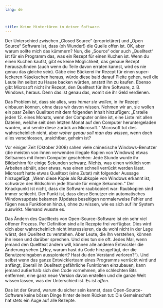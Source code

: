```yaml
---
lang: de



title: Keine Hintertüren in deiner Software.
---
```


Der Unterschied zwischen „Closed Source“ (proprietärer) und „Open Source“ Software ist, dass (oh Wunder!) die Quelle offen ist. OK, aber warum sollte mich das kümmern? Nun, die „Source“ oder auch „Quelltext“ ist für ein Programm das, was ein Rezept für einen Kuchen ist. Wenn du einen Kuchen kaufst, gibt es keine Möglichkeit, das genaue Rezept herauszufinden (auch wenn du Teile davon erraten kannst, wird es nie genau das gleiche sein). Gäbe eine Bäckerei ihr Rezept für einen super-leckeren Käsekuchen heraus, würde diese bald darauf Pleite gehen, weil die Leute ihn selbst zu Hause backen würden, anstatt ihn zu kaufen. Ebenso gibt Microsoft nicht ihr Rezept, den Quelltext für ihre Software, z.&#x202f;B. Windows, heraus. Denn das ist genau das, womit sie ihr Geld verdienen.

Das Problem ist, dass sie alles, <i>was immer sie wollen</i>, in ihr Rezept einbauen können, ohne dass wir davon wissen. Nehmen wir an, sie wollen ein paar Zeilen Quelltext mit dem folgenden Inhalt hinzufügen: „Erstelle jeden 12. eines Monats, wenn der Computer online ist, eine Liste mit allen Dateien, welche seit dem letzten Monat auf den Computer heruntergeladen wurden, und sende diese zurück an Microsoft.“ Microsoft tut dies wahrscheinlich nicht, aber <i>woher genau soll man das wissen</i>, wenn doch alles verschlossen, unsichtbar, geheim ist?

Vor einiger Zeit (Oktober 2008) sahen viele chinesische Windows-Benutzer (die meisten von ihnen verwenden illegale Kopien von Windows) etwas Seltsames mit ihrem Computer geschehen: Jede Stunde wurde ihr Bildschirm für einige Sekunden schwarz. Nichts, was einen wirklich vom Arbeiten abhält, aber etwas, was einen schnell verrückt werden lässt. Microsoft hatte etwas Quelltext (eine Zutat) mit folgender Aussage hinzugefügt: „Wenn diese Kopie als Raubkopie von Windows erkannt ist, schwärze den Bildschirm jede Stunde für einige Sekunden.“ Der Knackpunkt ist nicht, dass die Software raubkopiert war: Raubkopien sind immer schlecht. Der Punkt ist, dass diese Benutzer ein automatisches Windowsupdate bekamen (Updates beseitigen normalerweise Fehler und fügen neue Funktionen hinzu), ohne zu wissen, wie es sich auf ihr System auswirkt. Niemand wusste es.

Das Ändern des Quelltexts von Open-Source-Software ist ein sehr viel offener Prozess. Per Definition sind alle Rezepte frei verfügbar. Dies wird dich aber wahrscheinlich nicht interessieren, da du wohl nicht in der Lage wärst, den Quelltext zu verstehen. Aber Leute, die ihn verstehen, können ihn lesen und darüber sprechen. Und dies tun sie oft. Jedes Mal, wenn jemand den Quelltext ändern will, können alle anderen Entwickler die Änderung sehen („Hey, warum hast du Code hinzugefügt, der die Benutzereingaben ausspioniert? Hast du den Verstand verloren?“). Und selbst wenn das ganze Entwicklerteam eines Programms verrückt wird und anfängt, überall im Quelltext gefährliche Funktionen einzubauen, kann jemand außerhalb sich den Code vornehmen, alle schlechten Bits entfernen, eine ganz neue Version davon erstellen und die ganze Welt wissen lassen, was der Unterschied ist. Es ist <i>offen</i>.

Das ist der Grund, warum du sicher sein kannst, dass Open-Source-Software keine bösen Dinge hinter deinem Rücken tut: Die Gemeinschaft hat stets ein Auge auf alle Rezepte.




